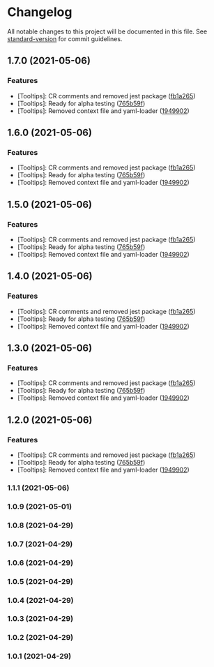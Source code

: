 # Changelog

All notable changes to this project will be documented in this file. See [standard-version](https://github.com/conventional-changelog/standard-version) for commit guidelines.

## 1.7.0 (2021-05-06)


### Features

* [Tooltips]: CR comments and removed jest package ([fb1a265](https://github.com/wings-software/ng-tooltip/commit/fb1a265659de99d1c12cbecb2216bb7c9e46b000))
* [Tooltips]: Ready for alpha testing ([765b59f](https://github.com/wings-software/ng-tooltip/commit/765b59f0f9aa794182526f563ffe857a0e7f455b))
* [Tooltips]: Removed context file and yaml-loader ([1949902](https://github.com/wings-software/ng-tooltip/commit/19499023c6aad7918dc35a85187cd5c3a39758ff))

## 1.6.0 (2021-05-06)


### Features

* [Tooltips]: CR comments and removed jest package ([fb1a265](https://github.com/wings-software/ng-tooltip/commit/fb1a265659de99d1c12cbecb2216bb7c9e46b000))
* [Tooltips]: Ready for alpha testing ([765b59f](https://github.com/wings-software/ng-tooltip/commit/765b59f0f9aa794182526f563ffe857a0e7f455b))
* [Tooltips]: Removed context file and yaml-loader ([1949902](https://github.com/wings-software/ng-tooltip/commit/19499023c6aad7918dc35a85187cd5c3a39758ff))

## 1.5.0 (2021-05-06)


### Features

* [Tooltips]: CR comments and removed jest package ([fb1a265](https://github.com/wings-software/ng-tooltip/commit/fb1a265659de99d1c12cbecb2216bb7c9e46b000))
* [Tooltips]: Ready for alpha testing ([765b59f](https://github.com/wings-software/ng-tooltip/commit/765b59f0f9aa794182526f563ffe857a0e7f455b))
* [Tooltips]: Removed context file and yaml-loader ([1949902](https://github.com/wings-software/ng-tooltip/commit/19499023c6aad7918dc35a85187cd5c3a39758ff))

## 1.4.0 (2021-05-06)


### Features

* [Tooltips]: CR comments and removed jest package ([fb1a265](https://github.com/wings-software/ng-tooltip/commit/fb1a265659de99d1c12cbecb2216bb7c9e46b000))
* [Tooltips]: Ready for alpha testing ([765b59f](https://github.com/wings-software/ng-tooltip/commit/765b59f0f9aa794182526f563ffe857a0e7f455b))
* [Tooltips]: Removed context file and yaml-loader ([1949902](https://github.com/wings-software/ng-tooltip/commit/19499023c6aad7918dc35a85187cd5c3a39758ff))

## 1.3.0 (2021-05-06)


### Features

* [Tooltips]: CR comments and removed jest package ([fb1a265](https://github.com/wings-software/ng-tooltip/commit/fb1a265659de99d1c12cbecb2216bb7c9e46b000))
* [Tooltips]: Ready for alpha testing ([765b59f](https://github.com/wings-software/ng-tooltip/commit/765b59f0f9aa794182526f563ffe857a0e7f455b))
* [Tooltips]: Removed context file and yaml-loader ([1949902](https://github.com/wings-software/ng-tooltip/commit/19499023c6aad7918dc35a85187cd5c3a39758ff))

## 1.2.0 (2021-05-06)


### Features

* [Tooltips]: CR comments and removed jest package ([fb1a265](https://github.com/wings-software/ng-tooltip/commit/fb1a265659de99d1c12cbecb2216bb7c9e46b000))
* [Tooltips]: Ready for alpha testing ([765b59f](https://github.com/wings-software/ng-tooltip/commit/765b59f0f9aa794182526f563ffe857a0e7f455b))
* [Tooltips]: Removed context file and yaml-loader ([1949902](https://github.com/wings-software/ng-tooltip/commit/19499023c6aad7918dc35a85187cd5c3a39758ff))

### 1.1.1 (2021-05-06)

### 1.0.9 (2021-05-01)

### 1.0.8 (2021-04-29)

### 1.0.7 (2021-04-29)

### 1.0.6 (2021-04-29)

### 1.0.5 (2021-04-29)

### 1.0.4 (2021-04-29)

### 1.0.3 (2021-04-29)

### 1.0.2 (2021-04-29)

### 1.0.1 (2021-04-29)
